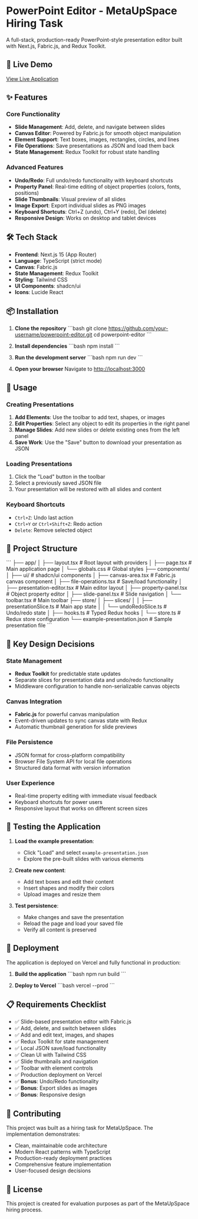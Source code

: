 # PowerPoint Editor - MetaUpSpace Hiring Task

A full-stack, production-ready PowerPoint-style presentation editor built with Next.js, Fabric.js, and Redux Toolkit.

## 🚀 Live Demo

[View Live Application](https://your-deployment-url.vercel.app)

## ✨ Features

### Core Functionality
- **Slide Management**: Add, delete, and navigate between slides
- **Canvas Editor**: Powered by Fabric.js for smooth object manipulation
- **Element Support**: Text boxes, images, rectangles, circles, and lines
- **File Operations**: Save presentations as JSON and load them back
- **State Management**: Redux Toolkit for robust state handling

### Advanced Features
- **Undo/Redo**: Full undo/redo functionality with keyboard shortcuts
- **Property Panel**: Real-time editing of object properties (colors, fonts, positions)
- **Slide Thumbnails**: Visual preview of all slides
- **Image Export**: Export individual slides as PNG images
- **Keyboard Shortcuts**: Ctrl+Z (undo), Ctrl+Y (redo), Del (delete)
- **Responsive Design**: Works on desktop and tablet devices

## 🛠️ Tech Stack

- **Frontend**: Next.js 15 (App Router)
- **Language**: TypeScript (strict mode)
- **Canvas**: Fabric.js
- **State Management**: Redux Toolkit
- **Styling**: Tailwind CSS
- **UI Components**: shadcn/ui
- **Icons**: Lucide React

## 📦 Installation

1. **Clone the repository**
   \`\`\`bash
   git clone https://github.com/your-username/powerpoint-editor.git
   cd powerpoint-editor
   \`\`\`

2. **Install dependencies**
   \`\`\`bash
   npm install
   \`\`\`

3. **Run the development server**
   \`\`\`bash
   npm run dev
   \`\`\`

4. **Open your browser**
   Navigate to [http://localhost:3000](http://localhost:3000)

## 🎯 Usage

### Creating Presentations
1. **Add Elements**: Use the toolbar to add text, shapes, or images
2. **Edit Properties**: Select any object to edit its properties in the right panel
3. **Manage Slides**: Add new slides or delete existing ones from the left panel
4. **Save Work**: Use the "Save" button to download your presentation as JSON

### Loading Presentations
1. Click the "Load" button in the toolbar
2. Select a previously saved JSON file
3. Your presentation will be restored with all slides and content

### Keyboard Shortcuts
- `Ctrl+Z`: Undo last action
- `Ctrl+Y` or `Ctrl+Shift+Z`: Redo action
- `Delete`: Remove selected object

## 📁 Project Structure

\`\`\`
├── app/
│   ├── layout.tsx          # Root layout with providers
│   ├── page.tsx            # Main application page
│   └── globals.css         # Global styles
├── components/
│   ├── ui/                 # shadcn/ui components
│   ├── canvas-area.tsx     # Fabric.js canvas component
│   ├── file-operations.tsx # Save/load functionality
│   ├── presentation-editor.tsx # Main editor layout
│   ├── property-panel.tsx  # Object property editor
│   ├── slide-panel.tsx     # Slide navigation
│   └── toolbar.tsx         # Main toolbar
├── store/
│   ├── slices/
│   │   ├── presentationSlice.ts # Main app state
│   │   └── undoRedoSlice.ts     # Undo/redo state
│   ├── hooks.ts            # Typed Redux hooks
│   └── store.ts            # Redux store configuration
└── example-presentation.json # Sample presentation file
\`\`\`

## 🎨 Key Design Decisions

### State Management
- **Redux Toolkit** for predictable state updates
- Separate slices for presentation data and undo/redo functionality
- Middleware configuration to handle non-serializable canvas objects

### Canvas Integration
- **Fabric.js** for powerful canvas manipulation
- Event-driven updates to sync canvas state with Redux
- Automatic thumbnail generation for slide previews

### File Persistence
- JSON format for cross-platform compatibility
- Browser File System API for local file operations
- Structured data format with version information

### User Experience
- Real-time property editing with immediate visual feedback
- Keyboard shortcuts for power users
- Responsive layout that works on different screen sizes

## 🧪 Testing the Application

1. **Load the example presentation**:
   - Click "Load" and select `example-presentation.json`
   - Explore the pre-built slides with various elements

2. **Create new content**:
   - Add text boxes and edit their content
   - Insert shapes and modify their colors
   - Upload images and resize them

3. **Test persistence**:
   - Make changes and save the presentation
   - Reload the page and load your saved file
   - Verify all content is preserved

## 🚀 Deployment

The application is deployed on Vercel and fully functional in production:

1. **Build the application**
   \`\`\`bash
   npm run build
   \`\`\`

2. **Deploy to Vercel**
   \`\`\`bash
   vercel --prod
   \`\`\`

## 📋 Requirements Checklist

- ✅ Slide-based presentation editor with Fabric.js
- ✅ Add, delete, and switch between slides
- ✅ Add and edit text, images, and shapes
- ✅ Redux Toolkit for state management
- ✅ Local JSON save/load functionality
- ✅ Clean UI with Tailwind CSS
- ✅ Slide thumbnails and navigation
- ✅ Toolbar with element controls
- ✅ Production deployment on Vercel
- ✅ **Bonus**: Undo/Redo functionality
- ✅ **Bonus**: Export slides as images
- ✅ **Bonus**: Responsive design

## 🤝 Contributing

This project was built as a hiring task for MetaUpSpace. The implementation demonstrates:

- Clean, maintainable code architecture
- Modern React patterns with TypeScript
- Production-ready deployment practices
- Comprehensive feature implementation
- User-focused design decisions

## 📄 License

This project is created for evaluation purposes as part of the MetaUpSpace hiring process.
